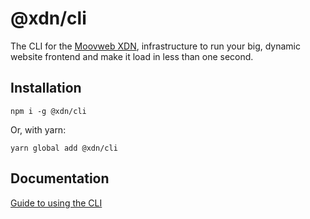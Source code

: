 # @xdn/cli

The CLI for the [Moovweb XDN](https://developer.moovweb.com), infrastructure to run your big, dynamic website frontend and make it load in less than one second.

## Installation

```
npm i -g @xdn/cli
```

Or, with yarn:

```
yarn global add @xdn/cli
```

## Documentation

[Guide to using the CLI](https://developer.moovweb.com/guides/cli)
